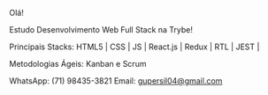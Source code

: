 Olá!

Estudo Desenvolvimento Web Full Stack na Trybe!

Principais Stacks: HTML5 | CSS | JS | React.js | Redux | RTL | JEST |

Metodologias Ágeis: Kanban e Scrum

WhatsApp: (71) 98435-3821
Email: gupersil04@gmail.com


<!--
**gustavotatu/gustavotatu** is a ✨ _special_ ✨ repository because its `README.md` (this file) appears on your GitHub profile.

Here are some ideas to get you started:

- 🔭 I’m currently working on ...
- 🌱 I’m currently learning ...
- 👯 I’m looking to collaborate on ...
- 🤔 I’m looking for help with ...
- 💬 Ask me about ...
- 📫 How to reach me: ...
- 😄 Pronouns: ...
- ⚡ Fun fact: ...
-->
